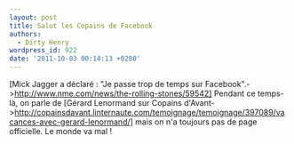```yaml
---
layout: post
title: Salut les Copains de Facebook
authors:
  - Dirty Henry
wordpress_id: 922
date: '2011-10-03 00:14:13 +0200'
---
```

[Mick Jagger a déclaré : "Je passe trop de temps sur Facebook".->http://www.nme.com/news/the-rolling-stones/59542] Pendant ce temps-là, on parle de [Gérard Lenormand sur Copains d'Avant->http://copainsdavant.linternaute.com/temoignage/temoignage/397089/vacances-avec-gerard-lenormand/] mais on n'a toujours pas de page officielle. Le monde va mal !
